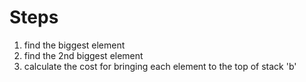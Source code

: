 # Steps
1. find the biggest element
2. find the 2nd biggest element
3. calculate the cost for bringing each element to the top of stack 'b'